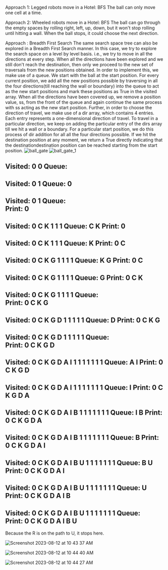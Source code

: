 Approach 1: Legged robots move in a Hotel: BFS
The ball can only move one cell at a time.

Approach 2: Wheeled robots move in a Hotel: BFS
The ball can go through the empty spaces by rolling right, left, up, down, but it won't stop rolling until hitting a wall. When the ball stops, it could choose the next direction.

Approach : Breadth First Search
The same search space tree can also be explored in a Breadth First Search manner.
In this case, we try to explore the search space on a level by level basis.
i.e., we try to move in all the directions at every step.
When all the directions have been explored and we still don't reach the destination, then only we proceed to the new set of traversals from the new positions obtained.
In order to implement this, we make use of a queue.
We start with the ball at the start position.
For every current position, we add all the new positions possible by traversing in all the four directions(till reaching the wall or boundary) into the queue to act as the new start positions and mark these positions as True in the visited array.
When all the directions have been covered up, we remove a position value, ss, from the front of the queue and again continue the same process with ss acting as the new start position.
Further, in order to choose the direction of travel, we make use of a dir array, which contains 4 entries.
Each entry represents a one-dimensional direction of travel.
To travel in a particular direction, we keep on adding the particular entry of the dirs array till we hit a wall or a boundary.
For a particular start position, we do this process of dir addition for all all the four directions possible.
If we hit the destination position at any moment, we return a True directly indicating that the destinationdestination position can be reached starting from the start position.
![ball_gate](https://github.com/Jimmyus2022/Algorithm/assets/119981225/77b34596-88e6-430f-861d-73b869315b7a)
![ball_gate_1](https://github.com/Jimmyus2022/Algorithm/assets/119981225/dc5d699c-03b8-4157-b71f-d1a999ab75bd)

Visited:  0
0
Queue:
-----------------------------------------
Visited:  0
1
Queue:  0
-----------------------------------------
Visited:  0
1
Queue:  
Print:   0
-----------------------------------------
Visited:  0  C  K
1  1  1
Queue:  C K
Print:   0
-----------------------------------------
Visited:  0  C  K
1  1  1
Queue:  K
Print:   0  C
-----------------------------------------


Visited:  0  C  K  G
1  1  1  1
Queue:  K G
Print:   0  C
-----------------------------------------
Visited:  0  C  K  G
1  1  1  1
Queue:  G
Print:   0  C  K
-----------------------------------------
Visited:  0  C  K  G
1  1  1  1
Queue:  
Print:   0  C  K  G
-----------------------------------------
Visited:  0  C  K  G  D
1  1  1  1   1
Queue:  D
Print:   0  C  K  G
-----------------------------------------
Visited:  0  C  K  G  D
1  1  1  1   1
Queue:  
Print:   0  C  K  G  D
-----------------------------------------
Visited:  0  C  K  G  D A  I
1  1  1  1   1  1  1
Queue:  A I
Print:   0  C  K  G  D
-----------------------------------------
Visited:  0  C  K  G  D A  I
1  1  1  1   1  1  1
Queue:   I
Print:   0  C  K  G  D  A
-----------------------------------------
Visited:  0  C  K  G  D A  I  B
1  1  1  1   1  1  1
Queue:   I  B
Print:   0  C  K  G  D  A
-----------------------------------------
Visited:  0  C  K  G  D A  I  B
1  1  1  1   1  1  1
Queue:    B
Print:   0  C  K  G  D  A  I
-----------------------------------------
Visited:  0  C  K  G  D A  I  B U
1  1  1  1   1  1  1
Queue:    B U
Print:   0  C  K  G  D  A  I
-----------------------------------------
Visited:  0  C  K  G  D A  I  B U
1  1  1  1   1  1  1
Queue:    U
Print:   0  C  K  G  D  A  I  B
-----------------------------------------
Visited:  0  C  K  G  D A  I  B U
1  1  1  1   1  1  1
Queue:    
Print:   0  C  K  G  D  A  I  B  U
-----------------------------------------
Because the R is on the path to U, it stops here.


![Screenshot 2023-08-12 at 10 43 37 AM](https://github.com/Jimmyus2022/Algorithm/assets/119981225/5cd8998b-9274-428c-82c1-1bc7d55999dc)

![Screenshot 2023-08-12 at 10 44 40 AM](https://github.com/Jimmyus2022/Algorithm/assets/119981225/33ee5180-4dfe-4334-9629-3f92d933532a)

![Screenshot 2023-08-12 at 10 44 27 AM](https://github.com/Jimmyus2022/Algorithm/assets/119981225/75d6feb1-441b-46bb-ba8f-f8e90888f51e)




